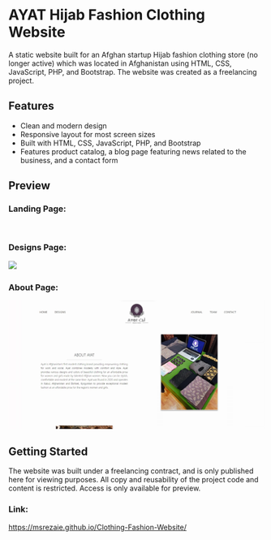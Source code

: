 # AYAT Hijab Fashion Clothing Website

A static website built for an Afghan startup Hijab fashion clothing store (no longer active) which was located in Afghanistan using HTML, CSS, JavaScript, PHP, and Bootstrap. The website was created as a freelancing project.

## Features

- Clean and modern design
- Responsive layout for most screen sizes
- Built with HTML, CSS, JavaScript, PHP, and Bootstrap
- Features product catalog, a blog page featuring news related to the business, and a contact form


## Preview

### Landing Page:
<img width="800" src=""/>

### Designs Page:
<img width="800" src="https://github.com/msrezaie/Clothing-Fashion-Website/img/ayat-designs.jpg"/>

### About Page:
<img width="800" src="https://github.com/msrezaie/Clothing-Fashion-Website/blob/main/img/ayat-about.jpg"/>


## Getting Started

The website was built under a freelancing contract, and is only published here for viewing purposes. All copy and reusability of the project code and content is restricted. Access is only available for preview.

### Link:
https://msrezaie.github.io/Clothing-Fashion-Website/
